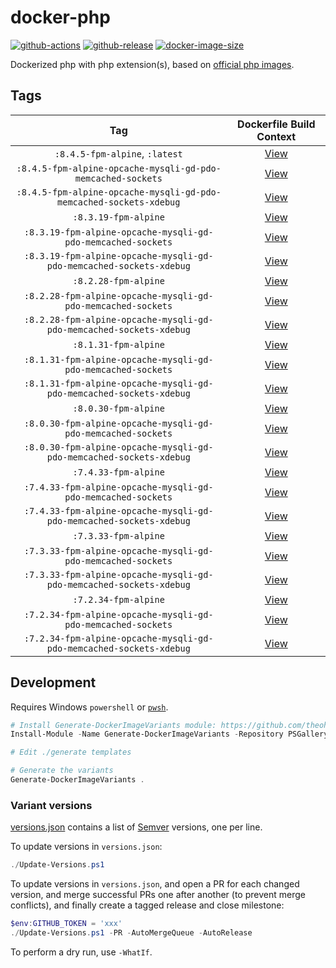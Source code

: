 # docker-php

[![github-actions](https://github.com/theohbrothers/docker-php/actions/workflows/ci-master-pr.yml/badge.svg?branch=master)](https://github.com/theohbrothers/docker-php/actions/workflows/ci-master-pr.yml)
[![github-release](https://img.shields.io/github/v/release/theohbrothers/docker-php?style=flat-square)](https://github.com/theohbrothers/docker-php/releases/)
[![docker-image-size](https://img.shields.io/docker/image-size/theohbrothers/docker-php/latest)](https://hub.docker.com/r/theohbrothers/docker-php)

Dockerized php with php extension(s), based on [official php images](https://hub.docker.com/_/php).

## Tags

| Tag | Dockerfile Build Context |
|:-------:|:---------:|
| `:8.4.5-fpm-alpine`, `:latest` | [View](variants/8.4.5-fpm-alpine) |
| `:8.4.5-fpm-alpine-opcache-mysqli-gd-pdo-memcached-sockets` | [View](variants/8.4.5-fpm-alpine-opcache-mysqli-gd-pdo-memcached-sockets) |
| `:8.4.5-fpm-alpine-opcache-mysqli-gd-pdo-memcached-sockets-xdebug` | [View](variants/8.4.5-fpm-alpine-opcache-mysqli-gd-pdo-memcached-sockets-xdebug) |
| `:8.3.19-fpm-alpine` | [View](variants/8.3.19-fpm-alpine) |
| `:8.3.19-fpm-alpine-opcache-mysqli-gd-pdo-memcached-sockets` | [View](variants/8.3.19-fpm-alpine-opcache-mysqli-gd-pdo-memcached-sockets) |
| `:8.3.19-fpm-alpine-opcache-mysqli-gd-pdo-memcached-sockets-xdebug` | [View](variants/8.3.19-fpm-alpine-opcache-mysqli-gd-pdo-memcached-sockets-xdebug) |
| `:8.2.28-fpm-alpine` | [View](variants/8.2.28-fpm-alpine) |
| `:8.2.28-fpm-alpine-opcache-mysqli-gd-pdo-memcached-sockets` | [View](variants/8.2.28-fpm-alpine-opcache-mysqli-gd-pdo-memcached-sockets) |
| `:8.2.28-fpm-alpine-opcache-mysqli-gd-pdo-memcached-sockets-xdebug` | [View](variants/8.2.28-fpm-alpine-opcache-mysqli-gd-pdo-memcached-sockets-xdebug) |
| `:8.1.31-fpm-alpine` | [View](variants/8.1.31-fpm-alpine) |
| `:8.1.31-fpm-alpine-opcache-mysqli-gd-pdo-memcached-sockets` | [View](variants/8.1.31-fpm-alpine-opcache-mysqli-gd-pdo-memcached-sockets) |
| `:8.1.31-fpm-alpine-opcache-mysqli-gd-pdo-memcached-sockets-xdebug` | [View](variants/8.1.31-fpm-alpine-opcache-mysqli-gd-pdo-memcached-sockets-xdebug) |
| `:8.0.30-fpm-alpine` | [View](variants/8.0.30-fpm-alpine) |
| `:8.0.30-fpm-alpine-opcache-mysqli-gd-pdo-memcached-sockets` | [View](variants/8.0.30-fpm-alpine-opcache-mysqli-gd-pdo-memcached-sockets) |
| `:8.0.30-fpm-alpine-opcache-mysqli-gd-pdo-memcached-sockets-xdebug` | [View](variants/8.0.30-fpm-alpine-opcache-mysqli-gd-pdo-memcached-sockets-xdebug) |
| `:7.4.33-fpm-alpine` | [View](variants/7.4.33-fpm-alpine) |
| `:7.4.33-fpm-alpine-opcache-mysqli-gd-pdo-memcached-sockets` | [View](variants/7.4.33-fpm-alpine-opcache-mysqli-gd-pdo-memcached-sockets) |
| `:7.4.33-fpm-alpine-opcache-mysqli-gd-pdo-memcached-sockets-xdebug` | [View](variants/7.4.33-fpm-alpine-opcache-mysqli-gd-pdo-memcached-sockets-xdebug) |
| `:7.3.33-fpm-alpine` | [View](variants/7.3.33-fpm-alpine) |
| `:7.3.33-fpm-alpine-opcache-mysqli-gd-pdo-memcached-sockets` | [View](variants/7.3.33-fpm-alpine-opcache-mysqli-gd-pdo-memcached-sockets) |
| `:7.3.33-fpm-alpine-opcache-mysqli-gd-pdo-memcached-sockets-xdebug` | [View](variants/7.3.33-fpm-alpine-opcache-mysqli-gd-pdo-memcached-sockets-xdebug) |
| `:7.2.34-fpm-alpine` | [View](variants/7.2.34-fpm-alpine) |
| `:7.2.34-fpm-alpine-opcache-mysqli-gd-pdo-memcached-sockets` | [View](variants/7.2.34-fpm-alpine-opcache-mysqli-gd-pdo-memcached-sockets) |
| `:7.2.34-fpm-alpine-opcache-mysqli-gd-pdo-memcached-sockets-xdebug` | [View](variants/7.2.34-fpm-alpine-opcache-mysqli-gd-pdo-memcached-sockets-xdebug) |

## Development

Requires Windows `powershell` or [`pwsh`](https://github.com/PowerShell/PowerShell).

```powershell
# Install Generate-DockerImageVariants module: https://github.com/theohbrothers/Generate-DockerImageVariants
Install-Module -Name Generate-DockerImageVariants -Repository PSGallery -Scope CurrentUser -Force -Verbose

# Edit ./generate templates

# Generate the variants
Generate-DockerImageVariants .
```

### Variant versions

[versions.json](generate/definitions/versions.json) contains a list of [Semver](https://semver.org/) versions, one per line.

To update versions in `versions.json`:

```powershell
./Update-Versions.ps1
```

To update versions in `versions.json`, and open a PR for each changed version, and merge successful PRs one after another (to prevent merge conflicts), and finally create a tagged release and close milestone:

```powershell
$env:GITHUB_TOKEN = 'xxx'
./Update-Versions.ps1 -PR -AutoMergeQueue -AutoRelease
```

To perform a dry run, use `-WhatIf`.
